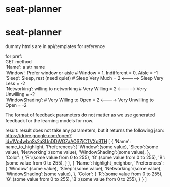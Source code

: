 # seat-planner
# seat-planner
dummy htmls are in api/templates for reference

for pref:     
  GET method     
    'Name': a str name     
    ‘Window’: Prefer window or aisle         # Window = 1, Indifferent = 0, Aisle = -1     
    ‘Sleep’: Sleep, rest (need quiet)        # Sleep Very Much = 2 <-----> Sleep Very Less = -2     
    ‘Networking’: willing to networking       # Very Willing = 2 <-----> Very Unwilling = -2     
    ‘WindowShading’:           # Very Willing to Open = 2 <----> Very Unwilling to Open = -2     


        
        
The format of feedback parameters do not matter as we use generated feedback for the learning models for now.


result:
  result does not take any parameters, but it returns the following json:
  https://drive.google.com/open?id=1Vp4wbqSs2aSUnDDWGZaAOSZjCTVXpBTH
  [
        {
            'Name': name_to_highlight,
            'Preferences':{
                'Window':(some value),
                'Sleep':(some value),
                'Networking':(some value),
                'WindowShading':(some value),
            },
            'Color': {
                'R':(some value from 0 to 255),
                'G':(some value from 0 to 255),
                'B':(some value from 0 to 255),
            }
        },
        {
            'Name': highlight_neighbor,
            'Preferences':{
                'Window':(some value),
                'Sleep':(some value),
                'Networking':(some value),
                'WindowShading':(some value),
            },
            'Color': {
                'R':(some value from 0 to 255),
                'G':(some value from 0 to 255),
                'B':(some value from 0 to 255),
            }
        }
    ]
